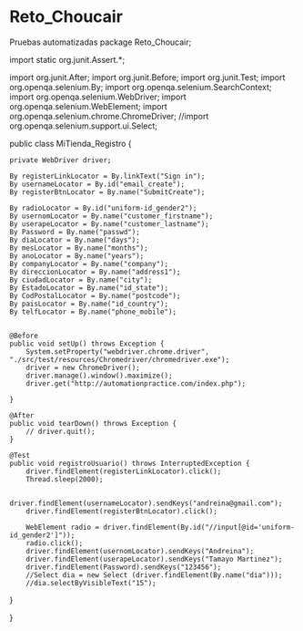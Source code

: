 # Reto_Choucair
Pruebas automatizadas
package Reto_Choucair;

import static org.junit.Assert.*;

import org.junit.After;
import org.junit.Before;
import org.junit.Test;
import org.openqa.selenium.By;
import org.openqa.selenium.SearchContext;
import org.openqa.selenium.WebDriver;
import org.openqa.selenium.WebElement;
import org.openqa.selenium.chrome.ChromeDriver;
//import org.openqa.selenium.support.ui.Select;


public class MiTienda_Registro {

	private WebDriver driver;

	By registerLinkLocator = By.linkText("Sign in");
	By usernameLocator = By.id("email_create");
	By registerBtnLocator = By.name("SubmitCreate");

	By radioLocator = By.id("uniform-id_gender2");
	By usernomLocator = By.name("customer_firstname");
	By userapeLocator = By.name("customer_lastname");
	By Password = By.name("passwd");
	By diaLocator = By.name("days");
	By mesLocator = By.name("months");
	By anoLocator = By.name("years");
	By companyLocator = By.name("company");
	By direccionLocator = By.name("address1");
	By ciudadLocator = By.name("city");
	By EstadoLocator = By.name("id_state");
	By CodPostalLocator = By.name("postcode");
	By paisLocator = By.name("id_country");
	By telfLocator = By.name("phone_mobile");
	

	@Before
	public void setUp() throws Exception {
		System.setProperty("webdriver.chrome.driver", "./src/test/resources/Chromedriver/chromedriver.exe");
		driver = new ChromeDriver();
		driver.manage().window().maximize();
		driver.get("http://automationpractice.com/index.php");

	}

	@After
	public void tearDown() throws Exception {
		// driver.quit();
	}

	@Test
	public void registroUsuario() throws InterruptedException {
		driver.findElement(registerLinkLocator).click();
		Thread.sleep(2000);

		driver.findElement(usernameLocator).sendKeys("andreina@gmail.com");
		driver.findElement(registerBtnLocator).click();
		
		WebElement radio = driver.findElement(By.id("//input[@id='uniform-id_gender2']"));
	    radio.click();
		driver.findElement(usernomLocator).sendKeys("Andreina");
		driver.findElement(userapeLocator).sendKeys("Tamayo Martinez");
		driver.findElement(Password).sendKeys("123456");
		//Select dia = new Select (driver.findElement(By.name("dia")));
		//dia.selectByVisibleText("15");
	 
}

}
